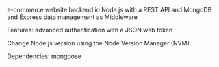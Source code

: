 e-commerce website backend in Node.js with a REST API and MongoDB and Express data management as Middleware

Features: advanced authentication with a JSON web token

Change Node.js version using the Node Version Manager (NVM)

Dependencies: mongoose
